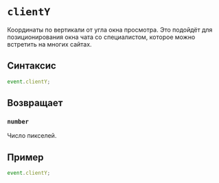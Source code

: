 # `clientY`

Координаты по вертикали от угла окна просмотра. Это подойдёт для позиционирования окна чата со специалистом, которое можно встретить на многих сайтах.

## Синтаксис

```js
event.clientY;
```

## Возвращает

### `number`

Число пикселей.

## Пример

```js
event.clientY;
```

